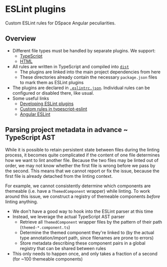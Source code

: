 # ESLint plugins

Custom ESLint rules for DSpace Angular peculiarities.

## Overview

- Different file types must be handled by separate plugins. We support:
  - [TypeScript](./src/ts)
  - [HTML](./src/html)
- All rules are written in TypeScript and compiled into [`dist`](./dist)
  - The plugins are linked into the main project dependencies from here
  - These directories already contain the necessary `package.json` files to mark them as ESLint plugins
- The plugins are declared in [`.eslintrc.json`](../.eslintrc.json). Individual rules can be configured or disabled there, like usual.
- Some useful links
  - [Developing ESLint plugins](https://eslint.org/docs/latest/extend/plugins)
  - [Custom rules in typescript-eslint](https://typescript-eslint.io/developers/custom-rules)
  - [Angular ESLint](https://github.com/angular-eslint/angular-eslint)

## Parsing project metadata in advance ~ TypeScript AST

While it is possible to retain persistent state between files during the linting process, it becomes quite complicated if the content of one file determines how we want to lint another file.
Because the two files may be linted out of order, we may not know whether the first file is wrong before we pass by the second. This means that we cannot report or fix the issue, because the first file is already detached from the linting context.

For example, we cannot consistently determine which components are themeable (i.e. have a `ThemedComponent` wrapper) while linting.
To work around this issue, we construct a registry of themeable components _before_ linting anything.
- We don't have a good way to hook into the ESLint parser at this time
- Instead, we leverage the actual TypeScript AST parser
  - Retrieve all `ThemedComponent` wrapper files by the pattern of their path (`themed-*.component.ts`)
  - Determine the themed component they're linked to (by the actual type annotation/import path, since filenames are prone to errors)
  - Store metadata describing these component pairs in a global registry that can be shared between rules
- This only needs to happen once, and only takes a fraction of a second (for ~100 themeable components)
